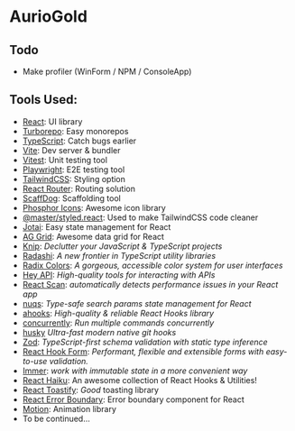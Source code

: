 # AurioGold

## Todo

- Make profiler (WinForm / NPM / ConsoleApp)

## Tools Used:

- [React](https://react.dev): UI library
- [Turborepo](https://turborepo.com): Easy monorepos
- [TypeScript](https://www.typescriptlang.org/): Catch bugs earlier
- [Vite](https://vite.dev/): Dev server & bundler
- [Vitest](https://vitest.dev/): Unit testing tool
- [Playwright](https://playwright.dev/): E2E testing tool
- [TailwindCSS](https://tailwindcss.com/): Styling option
- [React Router](https://reactrouter.com/): Routing solution
- [ScaffDog](https://scaff.dog): Scaffolding tool
- [Phosphor Icons](https://phosphoricons.com/): Awesome icon library
- [@master/styled.react](https://github.com/master-co/styled): Used to make TailwindCSS code cleaner
- [Jotai](https://jotai.org/): Easy state management for React
- [AG Grid](https://www.ag-grid.com/): Awesome data grid for React
- [Knip](https://knip.dev): *Declutter your JavaScript & TypeScript projects*
- [Radashi](https://radashi.js.org/): *A new frontier in TypeScript utility libraries*
- [Radix Colors](https://www.radix-ui.com/colors): *A gorgeous, accessible color system for user interfaces*
- [Hey API](https://heyapi.dev/): *High-quality tools for interacting with APIs*
- [React Scan](https://react-scan.com/): *automatically detects performance issues in your React app*
- [nuqs](https://nuqs.47ng.com/): *Type-safe search params state management for React*
- [ahooks](https://ahooks.js.org/): *High-quality & reliable React Hooks library*
- [concurrently](https://www.npmjs.com/package/concurrently): *Run multiple commands concurrently*
- [husky](https://typicode.github.io/husky/) *Ultra-fast modern native git hooks*
- [Zod](https://zod.dev/): *TypeScript-first schema validation with static type inference*
- [React Hook Form](https://react-hook-form.com/): *Performant, flexible and extensible forms with easy-to-use validation.*
- [Immer](https://immerjs.github.io/immer/): *work with immutable state in a more convenient way*
- [React Haiku](https://www.reacthaiku.dev/): An awesome collection of React Hooks & Utilities!
- [React Toastify](https://fkhadra.github.io/react-toastify): *Good* toasting library
- [React Error Boundary](https://www.npmjs.com/package/react-error-boundary): Error boundary component for React
- [Motion](https://motion.dev/): Animation library
- To be continued...
<!-- - [driver.js](https://driverjs.com): Visual tours -->
<!-- - [TypeDoc](https://typedoc.org/): Docs based on code comments -->
<!-- - [typedoc-material-theme](https://github.com/dmnsgn/typedoc-material-theme): Beautiful theme for TypeDoc -->
